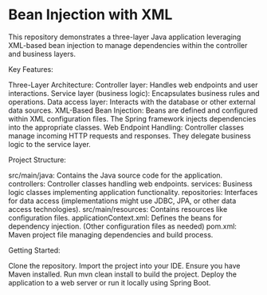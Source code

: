 # Bean Injection with XML

This repository demonstrates a three-layer Java application leveraging XML-based bean injection to manage dependencies within the controller and business layers.

Key Features:

Three-Layer Architecture:
  Controller layer: Handles web endpoints and user interactions.
  Service layer (business logic): Encapsulates business rules and operations.
  Data access layer: Interacts with the database or other external data sources.
  XML-Based Bean Injection:
  Beans are defined and configured within XML configuration files.
  The Spring framework injects dependencies into the appropriate classes.
  Web Endpoint Handling:
  Controller classes manage incoming HTTP requests and responses.
  They delegate business logic to the service layer.
  
Project Structure:

  src/main/java: Contains the Java source code for the application.
  controllers: Controller classes handling web endpoints.
  services: Business logic classes implementing application functionality.
  repositories: Interfaces for data access (implementations might use JDBC, JPA, or other data access technologies).
  src/main/resources: Contains resources like configuration files.
  applicationContext.xml: Defines the beans for dependency injection.
  (Other configuration files as needed)
  pom.xml: Maven project file managing dependencies and build process.
  
Getting Started:

  Clone the repository.
  Import the project into your IDE.
  Ensure you have Maven installed.
  Run mvn clean install to build the project.
  Deploy the application to a web server or run it locally using Spring Boot.
